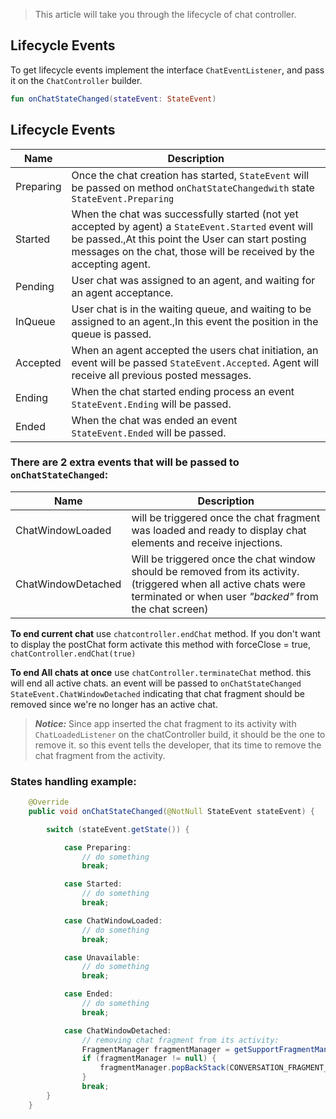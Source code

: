 > This article will take you through the lifecycle of chat controller.

## Lifecycle Events

To get lifecycle events implement the interface `ChatEventListener`, and pass it on the `ChatController` builder.

```kotlin
fun onChatStateChanged(stateEvent: StateEvent)
```

## Lifecycle Events

| Name      | Description                                                                                                                                                                                                                   |
|-----------|-------------------------------------------------------------------------------------------------------------------------------------------------------------------------------------------------------------------------------|
| Preparing | Once the chat creation has started, `StateEvent` will be passed on method `onChatStateChangedwith` state `StateEvent.Preparing`                                                                                               |
| Started   | When the chat was successfully started (not yet accepted by agent) a `StateEvent.Started` event will be passed.,At this point the User can start posting messages on the chat, those will be received by the accepting agent. |
| Pending   | User chat was assigned to an agent, and waiting for an agent acceptance.                                                                                                                                                      |
| InQueue   | User chat is in the waiting queue, and waiting to be assigned to an agent.,In this event the position in the queue is passed.                                                                                                 |
| Accepted  | When an agent accepted the users chat initiation, an event will be passed `StateEvent.Accepted`. Agent will receive all previous posted messages.                                                                             |
| Ending    | When the chat started ending process an event `StateEvent.Ending` will be passed.                                                                                                                                             |
| Ended     | When the chat was ended an event `StateEvent.Ended` will be passed.                                                                                                                                                           |

### There are 2 extra events that will be passed to `onChatStateChanged`:

| Name               | Description                                                                                                                                                                |
|--------------------|----------------------------------------------------------------------------------------------------------------------------------------------------------------------------|
| ChatWindowLoaded   | will be triggered once the chat fragment was loaded and ready to display chat elements and receive injections.                                                             |
| ChatWindowDetached | Will be triggered once the chat window should be removed from its activity. (triggered when all active chats were terminated or when user _"backed"_ from the chat screen) |

**To end current chat** use `chatcontroller.endChat` method. If you don't want to display the postChat form activate this method with forceClose = true, `chatController.endChat(true)`   

**To end All chats at once** use `chatController.terminateChat` method. this will end all active chats.
an event will be passed to `onChatStateChanged` `StateEvent.ChatWindowDetached` indicating that chat fragment should be removed since we're no longer has an active chat.   
   
> **_Notice:_** Since app inserted the chat fragment to its activity with `ChatLoadedListener` on the chatController build, it should be the one to remove it. so this event tells the developer, that its time to remove the chat fragment from the activity.

### States handling example:

```java
    @Override
    public void onChatStateChanged(@NotNull StateEvent stateEvent) {

        switch (stateEvent.getState()) {

            case Preparing:
                // do something
                break;

            case Started:
                // do something
                break;

            case ChatWindowLoaded:
                // do something
                break;

            case Unavailable:
                // do something
                break;

            case Ended:
                // do something
                break;

            case ChatWindowDetached:
                // removing chat fragment from its activity:
                FragmentManager fragmentManager = getSupportFragmentManager();
                if (fragmentManager != null) {
                    fragmentManager.popBackStack(CONVERSATION_FRAGMENT_TAG, FragmentManager.POP_BACK_STACK_INCLUSIVE);
                }
                break;
        }
    }
```